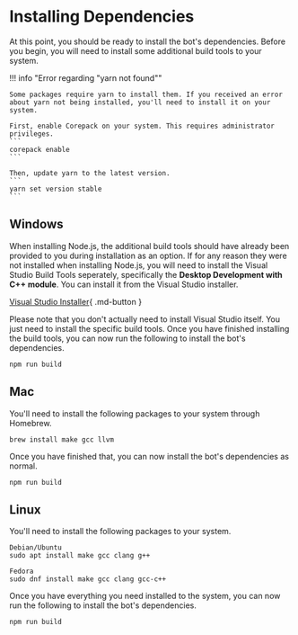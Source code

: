 # Installing Dependencies
At this point, you should be ready to install the bot's dependencies. Before you begin, you will need to install some additional build tools to your system.

!!! info "Error regarding "yarn not found""

    Some packages require yarn to install them. If you received an error about yarn not being installed, you'll need to install it on your system.
    
    First, enable Corepack on your system. This requires administrator privileges.
    ```
    corepack enable
    ```

    Then, update yarn to the latest version.
    ```
    yarn set version stable
    ```

## Windows
When installing Node.js, the additional build tools should have already been provided to you during installation as an option. If for any reason they were not installed when installing Node.js, you will need to install the Visual Studio Build Tools seperately, specifically the **Desktop Development with C++ module**. You can install it from the Visual Studio installer.

[Visual Studio Installer](https://aka.ms/vs/17/release/vs_BuildTools.exe){ .md-button }

Please note that you don't actually need to install Visual Studio itself. You just need to install the specific build tools. Once you have finished installing the build tools, you can now run the following to install the bot's dependencies.

```
npm run build
```

## Mac
You'll need to install the following packages to your system through Homebrew.

```
brew install make gcc llvm
```

Once you have finished that, you can now install the bot's dependencies as normal.

```
npm run build
```

## Linux
You'll need to install the following packages to your system.

```
Debian/Ubuntu
sudo apt install make gcc clang g++
```

```
Fedora
sudo dnf install make gcc clang gcc-c++
```

Once you have everything you need installed to the system, you can now run the following to install the bot's dependencies.

```
npm run build
```



